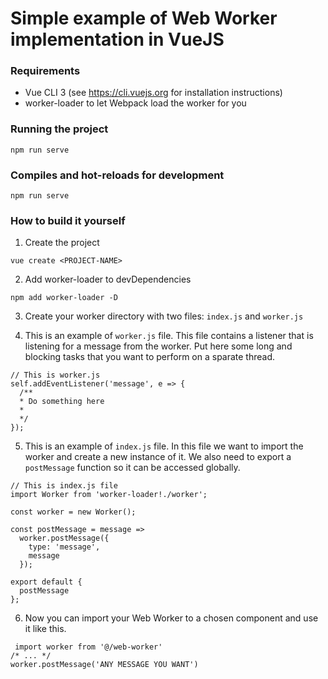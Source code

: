# Simple example of Web Worker implementation in VueJS

### Requirements

- Vue CLI 3 (see https://cli.vuejs.org for installation instructions)
- worker-loader to let Webpack load the worker for you

### Running the project

```
npm run serve
```

### Compiles and hot-reloads for development

```
npm run serve
```

### How to build it yourself

1. Create the project

```
vue create <PROJECT-NAME>
```

2. Add worker-loader to devDependencies

```
npm add worker-loader -D
```

3. Create your worker directory with two files: `index.js` and `worker.js`

4. This is an example of `worker.js` file. This file contains a listener that is listening for a message from the worker.
   Put here some long and blocking tasks that you want to perform on a sparate thread.

```
// This is worker.js
self.addEventListener('message', e => {
  /**
  * Do something here
  *
  */
});
```

5. This is an example of `index.js` file. In this file we want to import the worker and create a new instance of it. We also need to export a `postMessage` function so it can be accessed globally.

```
// This is index.js file
import Worker from 'worker-loader!./worker';

const worker = new Worker();

const postMessage = message =>
  worker.postMessage({
    type: 'message',
    message
  });

export default {
  postMessage
};
```

6. Now you can import your Web Worker to a chosen component and use it like this.

```
 import worker from '@/web-worker'
/* ... */
worker.postMessage('ANY MESSAGE YOU WANT')
```
